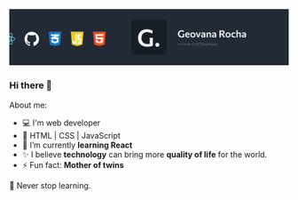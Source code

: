 <img src="https://github.com/geovanarochamp/geovanarochamp/blob/main/GitHub-Cover.png?raw=true">

### Hi there 👋

About me:

- 💻 I'm web developer
- 🚀 HTML | CSS | JavaScript
- 🌱 I’m currently <b>learning React</b>
- ✨ I believe <b>technology</b> can bring more <b>quality of life</b> for the world.
- ⚡ Fun fact: <b>Mother of twins</b>

📖 Never stop learning.
